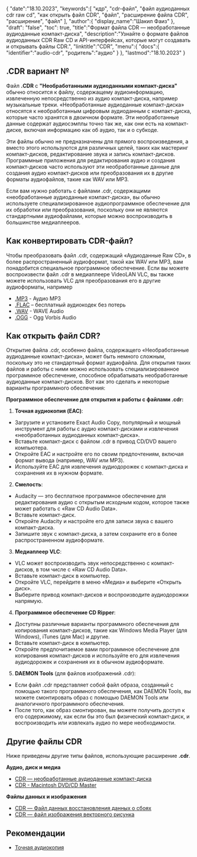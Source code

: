 {
"date":"18.10.2023",
   "keywords":[
"кдр",
"cdr-файл",
"файл аудиоданных cdr raw cd",
"как открыть файл CDR",
"файл",
"расширение файла CDR",
"расширение",
"файл"
],
   "author":{
"display_name":"Шакил Фаиз"
},
"draft": "false",
"toc": true,
"title":"Формат файла CDR — необработанные аудиоданные компакт-диска",
   "description":"Узнайте о формате файлов аудиоданных CDR Raw CD и API-интерфейсах, которые могут создавать и открывать файлы CDR.",
"linktitle":"CDR",
   "menu":{
      "docs":{
         "identifier":"audio-cdr",
"родитель":"аудио"
}
},
"lastmod":"18.10.2023"
}

## .CDR вариант №

Файл **.CDR** с **"Необработанными аудиоданными компакт-диска"** обычно относится к файлу, содержащему аудиоинформацию, извлеченную непосредственно из аудио компакт-диска, например музыкальные треки. «Необработанные аудиоданные компакт-диска» относятся к необработанным цифровым аудиоданным с компакт-диска, которые часто хранятся в двоичном формате. Эти необработанные данные содержат аудиосэмплы точно так же, как они есть на компакт-диске, включая информацию как об аудио, так и о субкоде.

Эти файлы обычно не предназначены для прямого воспроизведения, а вместо этого используются для различных целей, таких как мастеринг компакт-дисков, редактирование звука и запись компакт-дисков. Программные приложения для редактирования аудио и создания компакт-дисков часто используют эти необработанные данные для создания аудио компакт-дисков или преобразования их в другие форматы аудиофайлов, такие как WAV или MP3.

Если вам нужно работать с файлами .cdr, содержащими «необработанные аудиоданные компакт-диска», вы обычно используете специализированное аудиопрограммное обеспечение для их обработки или преобразования, поскольку они не являются стандартными аудиофайлами, которые можно воспроизводить в большинстве медиаплееров.

## Как конвертировать CDR-файл?

Чтобы преобразовать файл .cdr, содержащий «Аудиоданные Raw CD», в более распространенный аудиоформат, такой как WAV или MP3, вам понадобится специальное программное обеспечение. Если вы можете воспроизвести файл .cdr в медиаплеере VideoLAN VLC, вы также можете использовать VLC для преобразования его в другие аудиоформаты, например

- [.MP3](/ru/audio/mp3/) - Аудио MP3
- [.FLAC](/ru/audio/flac/) – бесплатный аудиокодек без потерь
- [.WAV](/ru/audio/wav/) - WAVE Audio
- [.OGG](/ru/audio/ogg/) - Ogg Vorbis Audio

## Как открыть файл CDR?

Открытие файла .cdr, особенно файла, содержащего «Необработанные аудиоданные компакт-диска», может быть немного сложным, поскольку это не стандартный формат аудиофайла. Для открытия таких файлов и работы с ними можно использовать специализированное программное обеспечение, способное обрабатывать необработанные аудиоданные компакт-дисков. Вот как это сделать и некоторые варианты программного обеспечения:

**Программное обеспечение для открытия и работы с файлами .cdr:**

1. **Точная аудиокопия (EAC)**:
    





- Загрузите и установите Exact Audio Copy, популярный и мощный инструмент для работы с аудио компакт-дисками и извлечения «необработанных аудиоданных компакт-диска».
- Вставьте компакт-диск с файлом .cdr в привод CD/DVD вашего компьютера.
- Откройте EAC и настройте его по своим предпочтениям, включая формат вывода (например, WAV или MP3).
- Используйте EAC для извлечения аудиодорожек с компакт-диска и сохранения их в нужном формате.
2. **Смелость**:
    





- Audacity — это бесплатное программное обеспечение для редактирования аудио с открытым исходным кодом, которое также может работать с «Raw CD Audio Data».
- Вставьте компакт-диск.
- Откройте Audacity и настройте его для записи звука с вашего компакт-диска.
- Запишите звук с компакт-диска, а затем сохраните его в более распространенном аудиоформате.
3. **Медиаплеер VLC**:
    





- VLC может воспроизводить звук непосредственно с компакт-дисков, в том числе с «Raw CD Audio Data».
- Вставьте компакт-диск в компьютер.
- Откройте VLC, перейдите в меню «Медиа» и выберите «Открыть диск».
- Выберите привод компакт-дисков и воспроизводите аудиодорожки напрямую.
4. **Программное обеспечение CD Ripper**:
    





- Доступны различные варианты программного обеспечения для копирования компакт-дисков, такие как Windows Media Player (для Windows), iTunes (для Mac) и другие.
- Вставьте компакт-диск в компьютер.
- Откройте предпочитаемое вами программное обеспечение для копирования компакт-дисков и используйте его для извлечения аудиодорожек и сохранения их в обычном аудиоформате.
5. **DAEMON Tools** (для файлов изображений .cdr):
    





- Если файл .cdr представляет собой файл образа, созданный с помощью такого программного обеспечения, как DAEMON Tools, вы можете смонтировать образ с помощью DAEMON Tools или аналогичного программного обеспечения.
- После того, как образ смонтирован, вы можете получить доступ к его содержимому, как если бы это был физический компакт-диск, и воспроизводить или извлекать аудио по мере необходимости.

## Другие файлы CDR

Ниже приведены другие типы файлов, использующие расширение **.cdr**.

**Аудио, диск и медиа**
- [CDR — необработанные аудиоданные компакт-диска](/ru/audio/cdr/)
- [CDR - Macintosh DVD/CD Master](/ru/disc-and-media/cdr/)

**Файлы данных и изображения**
- [CDR — Файл данных восстановления данных о сбоях](/ru/data/cdr-crash/)
- [CDR — файл изображения векторного рисунка](/ru/image/cdr/)

## Рекомендации
* [Точная аудиокопия](https://en.wikipedia.org/wiki/Exact_Audio_Copy)


